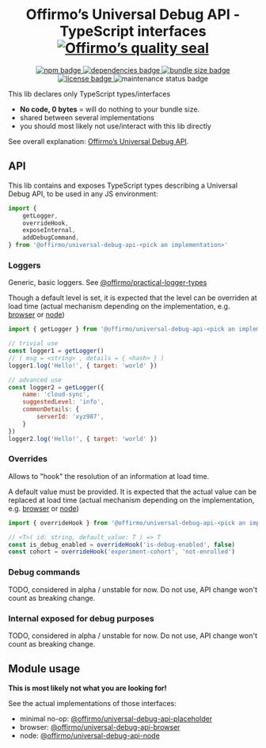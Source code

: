 
<h1 align="center">
	Offirmo’s Universal Debug API - TypeScript interfaces<br>
	<a href="https://www.offirmo.net/offirmo-monorepo/0-doc/modules-directory/index.html">
		<img src="https://www.offirmo.net/offirmo-monorepo/0-doc/quality-seal/offirmos_quality_seal.svg" alt="Offirmo’s quality seal">
	</a>
</h1>

<p align="center">
	<a alt="npm package page"
	  href="https://www.npmjs.com/package/@offirmo/universal-debug-api-interface">
		<img alt="npm badge"
		  src="https://img.shields.io/npm/v/@offirmo/universal-debug-api-interface.svg">
	</a>
	<a alt="dependencies analysis"
	  href="https://david-dm.org/offirmo/offirmo-monorepo?path=3-advanced--multi%2Funiversal-debug-api-interface">
		<img alt="dependencies badge"
		  src="https://img.shields.io/david/offirmo/offirmo-monorepo.svg?path=3-advanced--multi%2Funiversal-debug-api-interface">
	</a>
	<a alt="bundle size evaluation"
	  href="https://bundlephobia.com/result?p=@offirmo/universal-debug-api-interface">
		<img alt="bundle size badge"
		  src="https://img.shields.io/bundlephobia/minzip/@offirmo/universal-debug-api-interface.svg">
	</a>
	<a alt="license"
	  href="https://unlicense.org/">
		<img alt="license badge"
		  src="https://img.shields.io/badge/license-public_domain-brightgreen.svg">
	</a>
	<img alt="maintenance status badge"
	  src="https://img.shields.io/maintenance/yes/2020.svg">
</p>

This lib declares only TypeScript types/interfaces
* **No code, 0 bytes** = will do nothing to your bundle size.
* shared between several implementations
* you should most likely not use/interact with this lib directly

See overall explanation: [Offirmo’s Universal Debug API](https://universal-debug-api-js.netlify.com/).


## API

This lib contains and exposes TypeScript types describing a Universal Debug API,
to be used in any JS environment:

```js
import {
	getLogger,
	overrideHook,
	exposeInternal,
	addDebugCommand,
} from '@offirmo/universal-debug-api-<pick an implementation>'
```

### Loggers

Generic, basic loggers. See [@offirmo/practical-logger-types](../../2-foundation/practical-logger-types/README.md)

Though a default level is set,
it is expected that the level can be overriden at load time
(actual mechanism depending on the implementation, e.g. [browser](https://www.npmjs.com/package/@offirmo/universal-debug-api-browser) or [node](https://www.npmjs.com/package/@offirmo/universal-debug-api-node))

```js
import { getLogger } from '@offirmo/universal-debug-api-<pick an implementation>'

// trivial use
const logger1 = getLogger()
// ( msg = <string> , details = { <hash> } )
logger1.log('Hello!', { target: 'world' })

// advanced use
const logger2 = getLogger({
	name: 'cloud-sync',
	suggestedLevel: 'info',
	commonDetails: {
		serverId: 'xyz987',
	}
})
logger2.log('Hello!', { target: 'world' })
```

### Overrides

Allows to "hook" the resolution of an information at load time.

A default value must be provided.
It is expected that the actual value can be replaced at load time
(actual mechanism depending on the implementation, e.g. [browser](https://www.npmjs.com/package/@offirmo/universal-debug-api-browser) or [node](https://www.npmjs.com/package/@offirmo/universal-debug-api-node))

```js
import { overrideHook } from '@offirmo/universal-debug-api-<pick an implementation>'

// <T>( id: string, default_value: T ) => T
const is_debug_enabled = overrideHook('is-debug-enabled', false)
const cohort = overrideHook('experiment-cohort', 'not-enrolled')
```


### Debug commands
TODO, considered in alpha / unstable for now. Do not use, API change won't count as breaking change.

### Internal exposed for debug purposes
TODO, considered in alpha / unstable for now. Do not use, API change won't count as breaking change.


## Module usage

**This is most likely not what you are looking for!**

See the actual implementations of those interfaces:
* minimal no-op: [@offirmo/universal-debug-api-placeholder](https://www.npmjs.com/package/@offirmo/universal-debug-api-placeholder)
* browser: [@offirmo/universal-debug-api-browser](https://www.npmjs.com/package/@offirmo/universal-debug-api-browser)
* node: [@offirmo/universal-debug-api-node](https://www.npmjs.com/package/@offirmo/universal-debug-api-node)
